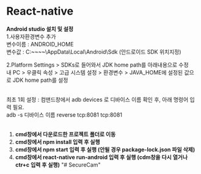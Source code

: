﻿# React-native 
**Android studio 설치 및 설정** <br>
1.사용자환경변수 추가 <br>
변수이름 : ANDROID_HOME  <br>
변수값 : C:\~~~~\AppData\Local\Android\Sdk    (안드로이드 SDK 위치지정) <br>

2.Platform Settings > SDKs로 들어와서 JDK home path를 아래내용으로 수정 <br>
내 PC > 우클릭 속성 > 고급 시스템 설정 > 환경변수 > JAVA_HOME에 설정된 값으로 JDK home path를 설정<br>

<br>
최초 1회 설정 : 컴맨드창에서 
              adb devices 
              로 디바이스 이름 확인 후, 아래 명령어 입력 필요. <br>
              adb -s 디바이스 이름 reverse tcp:8081 tcp:8081
<br><br>

 1. **cmd창에서 다운로드한 프로젝트 폴더로 이동**
 2. **cmd창에서 npm install 입력 후 실행**
 3. **cmd창에서 npm start 입력 후 실행 (안될 경우 package-lock.json 파일 삭제)**
 4. **cmd창에서 react-native run-android 입력 후 실행 (cdm창을 다시 열거나 ctr+c 입력 후 실행)**
"# SecureCam" 
